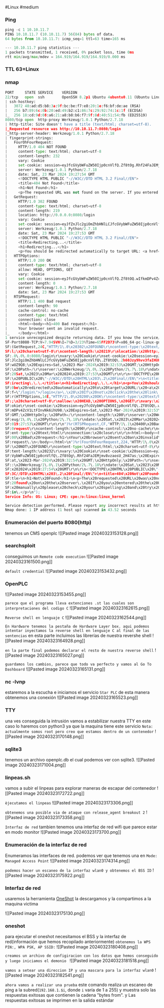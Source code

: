 #Linux  #medium
### Ping
```python
ping -c 1 10.10.11.7
PING 10.10.11.7 (10.10.11.7) 56(84) bytes of data.
64 bytes from 10.10.11.7: icmp_seq=1 ttl=63 time=165 ms

--- 10.10.11.7 ping statistics ---
1 packets transmitted, 1 received, 0% packet loss, time 0ms
rtt min/avg/max/mdev = 164.919/164.919/164.919/0.000 ms
```

### TTL 63=Linux
### nmap
```python
PORT     STATE SERVICE    VERSION
22/tcp   open  ssh        OpenSSH 8.2p1 Ubuntu 4ubuntu0.11 (Ubuntu Linux; protocol 2.0)
| ssh-hostkey: 
|   3072 48:ad:d5:b8:3a:9f:bc:be:f7:e8:20:1e:f6:bf:de:ae (RSA)
|   256 b7:89:6c:0b:20:ed:49:b2:c1:86:7c:29:92:74:1c:1f (ECDSA)
|_  256 18:cd:9d:08:a6:21:a8:b8:b6:f7:9f:8d:40:51:54:fb (ED25519)
8080/tcp open  http-proxy Werkzeug/1.0.1 Python/2.7.18
| http-title: Site doesn't have a title (text/html; charset=utf-8).
|_Requested resource was http://10.10.11.7:8080/login
|_http-server-header: Werkzeug/1.0.1 Python/2.7.18
| fingerprint-strings: 
|   FourOhFourRequest: 
|     HTTP/1.0 404 NOT FOUND
|     content-type: text/html; charset=utf-8
|     content-length: 232
|     vary: Cookie
|     set-cookie: session=eyJfcGVybWFuZW50Ijp0cnVlfQ.Zf8tOg.Rhf24FaJEMjmv8vzaosU_2H47as; Expires=Sat, 23-Mar-2024 19:32:54 GMT; HttpOnly; Path=/
|     server: Werkzeug/1.0.1 Python/2.7.18
|     date: Sat, 23 Mar 2024 19:27:54 GMT
|     <!DOCTYPE HTML PUBLIC "-//W3C//DTD HTML 3.2 Final//EN">
|     <title>404 Not Found</title>
|     <h1>Not Found</h1>
|     <p>The requested URL was not found on the server. If you entered the URL manually please check your spelling and try again.</p>
|   GetRequest: 
|     HTTP/1.0 302 FOUND
|     content-type: text/html; charset=utf-8
|     content-length: 219
|     location: http://0.0.0.0:8080/login
|     vary: Cookie
|     set-cookie: session=eyJfZnJlc2giOmZhbHNlLCJfcGVybWFuZW50Ijp0cnVlfQ.Zf8tOQ.2h60Jzy9hvv3faIHUPqWGwUZ9Q8; Expires=Sat, 23-Mar-2024 19:32:53 GMT; HttpOnly; Path=/
|     server: Werkzeug/1.0.1 Python/2.7.18
|     date: Sat, 23 Mar 2024 19:27:53 GMT
|     <!DOCTYPE HTML PUBLIC "-//W3C//DTD HTML 3.2 Final//EN">
|     <title>Redirecting...</title>
|     <h1>Redirecting...</h1>
|     <p>You should be redirected automatically to target URL: <a href="/login">/login</a>. If not click the link.
|   HTTPOptions: 
|     HTTP/1.0 200 OK
|     content-type: text/html; charset=utf-8
|     allow: HEAD, OPTIONS, GET
|     vary: Cookie
|     set-cookie: session=eyJfcGVybWFuZW50Ijp0cnVlfQ.Zf8tOQ.wIfkmDPv4ZcV1LtFInvNk6ihU98; Expires=Sat, 23-Mar-2024 19:32:53 GMT; HttpOnly; Path=/
|     content-length: 0
|     server: Werkzeug/1.0.1 Python/2.7.18
|     date: Sat, 23 Mar 2024 19:27:53 GMT
|   RTSPRequest: 
|     HTTP/1.1 400 Bad request
|     content-length: 90
|     cache-control: no-cache
|     content-type: text/html
|     connection: close
|     <html><body><h1>400 Bad request</h1>
|     Your browser sent an invalid request.
|_    </body></html>
1 service unrecognized despite returning data. If you know the service/version, please submit the following fingerprint at https://nmap.org/cgi-bin/submit.cgi?new-service :
SF-Port8080-TCP:V=7.94SVN%I=7%D=3/23%Time=65FF2D73%P=x86_64-pc-linux-gnu%r
SF:(GetRequest,24C,"HTTP/1\.0\x20302\x20FOUND\r\ncontent-type:\x20text/htm
SF:l;\x20charset=utf-8\r\ncontent-length:\x20219\r\nlocation:\x20http://0\
SF:.0\.0\.0:8080/login\r\nvary:\x20Cookie\r\nset-cookie:\x20session=eyJfZn
SF:Jlc2giOmZhbHNlLCJfcGVybWFuZW50Ijp0cnVlfQ\.Zf8tOQ\.2h60Jzy9hvv3faIHUPqWG
SF:wUZ9Q8;\x20Expires=Sat,\x2023-Mar-2024\x2019:32:53\x20GMT;\x20HttpOnly;
SF:\x20Path=/\r\nserver:\x20Werkzeug/1\.0\.1\x20Python/2\.7\.18\r\ndate:\x
SF:20Sat,\x2023\x20Mar\x202024\x2019:27:53\x20GMT\r\n\r\n<!DOCTYPE\x20HTML
SF:\x20PUBLIC\x20\"-//W3C//DTD\x20HTML\x203\.2\x20Final//EN\">\n<title>Red
SF:irecting\.\.\.</title>\n<h1>Redirecting\.\.\.</h1>\n<p>You\x20should\x2
SF:0be\x20redirected\x20automatically\x20to\x20target\x20URL:\x20<a\x20hre
SF:f=\"/login\">/login</a>\.\x20\x20If\x20not\x20click\x20the\x20link\.")%
SF:r(HTTPOptions,14E,"HTTP/1\.0\x20200\x20OK\r\ncontent-type:\x20text/html
SF:;\x20charset=utf-8\r\nallow:\x20HEAD,\x20OPTIONS,\x20GET\r\nvary:\x20Co
SF:okie\r\nset-cookie:\x20session=eyJfcGVybWFuZW50Ijp0cnVlfQ\.Zf8tOQ\.wIfk
SF:mDPv4ZcV1LtFInvNk6ihU98;\x20Expires=Sat,\x2023-Mar-2024\x2019:32:53\x20
SF:GMT;\x20HttpOnly;\x20Path=/\r\ncontent-length:\x200\r\nserver:\x20Werkz
SF:eug/1\.0\.1\x20Python/2\.7\.18\r\ndate:\x20Sat,\x2023\x20Mar\x202024\x2
SF:019:27:53\x20GMT\r\n\r\n")%r(RTSPRequest,CF,"HTTP/1\.1\x20400\x20Bad\x2
SF:0request\r\ncontent-length:\x2090\r\ncache-control:\x20no-cache\r\ncont
SF:ent-type:\x20text/html\r\nconnection:\x20close\r\n\r\n<html><body><h1>4
SF:00\x20Bad\x20request</h1>\nYour\x20browser\x20sent\x20an\x20invalid\x20
SF:request\.\n</body></html>\n")%r(FourOhFourRequest,224,"HTTP/1\.0\x20404
SF:\x20NOT\x20FOUND\r\ncontent-type:\x20text/html;\x20charset=utf-8\r\ncon
SF:tent-length:\x20232\r\nvary:\x20Cookie\r\nset-cookie:\x20session=eyJfcG
SF:VybWFuZW50Ijp0cnVlfQ\.Zf8tOg\.Rhf24FaJEMjmv8vzaosU_2H47as;\x20Expires=S
SF:at,\x2023-Mar-2024\x2019:32:54\x20GMT;\x20HttpOnly;\x20Path=/\r\nserver
SF::\x20Werkzeug/1\.0\.1\x20Python/2\.7\.18\r\ndate:\x20Sat,\x2023\x20Mar\
SF:x202024\x2019:27:54\x20GMT\r\n\r\n<!DOCTYPE\x20HTML\x20PUBLIC\x20\"-//W
SF:3C//DTD\x20HTML\x203\.2\x20Final//EN\">\n<title>404\x20Not\x20Found</ti
SF:tle>\n<h1>Not\x20Found</h1>\n<p>The\x20requested\x20URL\x20was\x20not\x
SF:20found\x20on\x20the\x20server\.\x20If\x20you\x20entered\x20the\x20URL\
SF:x20manually\x20please\x20check\x20your\x20spelling\x20and\x20try\x20aga
SF:in\.</p>\n");
Service Info: OS: Linux; CPE: cpe:/o:linux:linux_kernel

Service detection performed. Please report any incorrect results at https://nmap.org/submit/ .
Nmap done: 1 IP address (1 host up) scanned in 43.52 seconds
```

### Enumeración del puerto 8080(http)
tenemos un CMS openplc
![[Pasted image 20240323153128.png]]

### searchsploit
conseguimos un `Remote code execution`
![[Pasted image 20240323161500.png]]

`default credential`
![[Pasted image 20240323153432.png]]

### OpenPLC

![[Pasted image 20240323153455.png]]

`parece que el programa lleva extenciones .st las cuales son interpretaciones del codigo C`
![[Pasted image 20240323162615.png]]

`Reverse shell en lenguaje C`
![[Pasted image 20240323162544.png]]

`En Hardware tenemos la pestaña de Hardware Layer box. aqui podemos intentar inyectamos la reverse shell en lenguaje C al final de las sentencias`
en esta parte incluimos las librerías de nuestra revershe shell
![[Pasted image 20240323164928.png]]

`en la parte final podemos declarar el resto de nuestra reverse shell`
![[Pasted image 20240323165027.png]]

`guardamos los cambios, parece que todo va perfecto y vamos al Go To Dashboard` 
![[Pasted image 20240323165131.png]]

### nc -lvnp 
estaremos a la escucha e iniciamos el servicio `Star PLC` de esta manera obtenemos una conexión 
![[Pasted image 20240323165523.png]]

### TTY
una ves conseguida la intrusión vamos a estabilizar nuestra TTY en este caso lo haremos con python3 ya que la maquina tiene este servicio
`Nota: actualmente somos root pero creo que estamos dentro de un contenedor`
![[Pasted image 20240323170148.png]]

### sqlite3
tenemos un archivo openplc.db el cual podemos ver con sqlite3.
![[Pasted image 20240323171004.png]]

### linpeas.sh
vamos a subir el linpeas para explorar maneras de escapar del contenedor
![[Pasted image 20240323172722.png]]

`èjecutamos el linpeas`
![[Pasted image 20240323173306.png]]

`obtenemos una posible via de ataque con release_agent breakout 2`
![[Pasted image 20240323173358.png]]

`Interfaz de red`
tambien tenemos una interfaz de red wifi que parece estar en modo monitor
![[Pasted image 20240323173700.png]]

### Enumeración de la interfaz de red
Enumeramos las interfaces de red. podemos ver que tenemos una en `Mode: Managed Access Point`
![[Pasted image 20240323174314.png]]

`podemos hacer un escaneo de la interfaz wlan0 y obtenemos el BSS ID`
![[Pasted image 20240323175922.png]]
### Interfaz de red
usaremos la herramienta [OneShot](https://github.com/kimocoder/OneShot) la descargamos y la compartimos a la maquina victima 

![[Pasted image 20240323175130.png]]

### oneshot
para ejecutar el oneshot necesitamos el BSS y la interfaz de red(información que hemos recopilado anteriormente)
`obtenemos la WPS PIN:, WPA PSK, AP SSID:`
![[Pasted image 20240323180408.png]]

`creamos un archivo de configiracion con los datos que hemos conseguido y luego iniciamos el demonio `
![[Pasted image 20240323181518.png]]

`vamos a setear una direccion IP y una mascara para la interfaz wlan0`
![[Pasted image 20240323182541.png]]

`ahora vamos a realizar una prueba`
este comando realiza un escaneo de ping a la subred(`192.168.1.$i`, donde `i` varía de 1 a 255) y muestra solo las respuestas exitosas que contienen la cadena "bytes from". y Las respuestas exitosas se imprimen en la salida estándar

